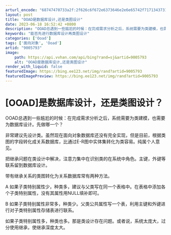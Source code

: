 ```yaml
---
arturl_encode: "68747470733a2f:2f626c6f672e6373646e2e6e65742f71713437313539343030:342f61727469636c652f64657461696c732f39303035373933"
layout: post
title: "OOAD是数据库设计,还是类图设计"
date: 2023-06-18 16:52:42 +0800
description: "OOAD总遇到一些尴尬的时候：在完成需求分析之后，系统需要为类建模，也需要为数据库设计。先做哪一个？"
keywords: "能否先进行数据库设计再类图设计"
categories: ['Ooad']
tags: ['面向对象', 'Ooad']
artid: "9005793"
image:
    path: https://api.vvhan.com/api/bing?rand=sj&artid=9005793
    alt: "OOAD是数据库设计,还是类图设计"
render_with_liquid: false
featuredImage: https://bing.ee123.net/img/rand?artid=9005793
featuredImagePreview: https://bing.ee123.net/img/rand?artid=9005793
---
```


# [OOAD]是数据库设计，还是类图设计？

OOAD总遇到一些尴尬的时候：在完成需求分析之后，系统需要为类建模，也需要为数据库设计。先做哪一个？

非常建议先设计类。虽然现在面向对象数据库还没有完全实现，但是目前，根据类图的字段转化成关系数据库，比通过E-R图中实体集转化为类容易。纯属个人意见。

把继承问题在类设计中解决，注意力集中在识别类的在系统中角色。主键，外键等联系留到数据库设计。

带有继承关系的类图转化为关系数据库常有两种方法。

A 如果子类特别属性少，种类多，建议与父类写在同一个表格中。在表格中添加各个子类特别属性，没有其属性用NULL填补即可。

B 如果子类特别属性非常多，种类少。父类公共属性写一个表，利用主键和外键进行对子类特别属性存储表进行联系。

如果子类特别属性多，种类也多。那是类设计存在问题。或者说，系统太庞大，过分使用继承，使继承深度太大。